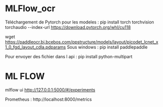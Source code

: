 # MLFlow_ocr

Téléchargement de Pytorch pour les modeles :
pip install torch torchvision torchaudio --index-url https://download.pytorch.org/whl/cu118

wget https://paddleocr.bj.bcebos.com/ppstructure/models/layout/picodet_lcnet_x1_0_fgd_layout_cdla.pdparams
Sous windows : pip install paddlepaddle

Pour envoyer des fichier dans l api : pip install python-multipart

# ML FLOW
mlflow ui
http://127.0.0.1:5000/#/experiments

Prometheus :
http://localhost:8000/metrics
